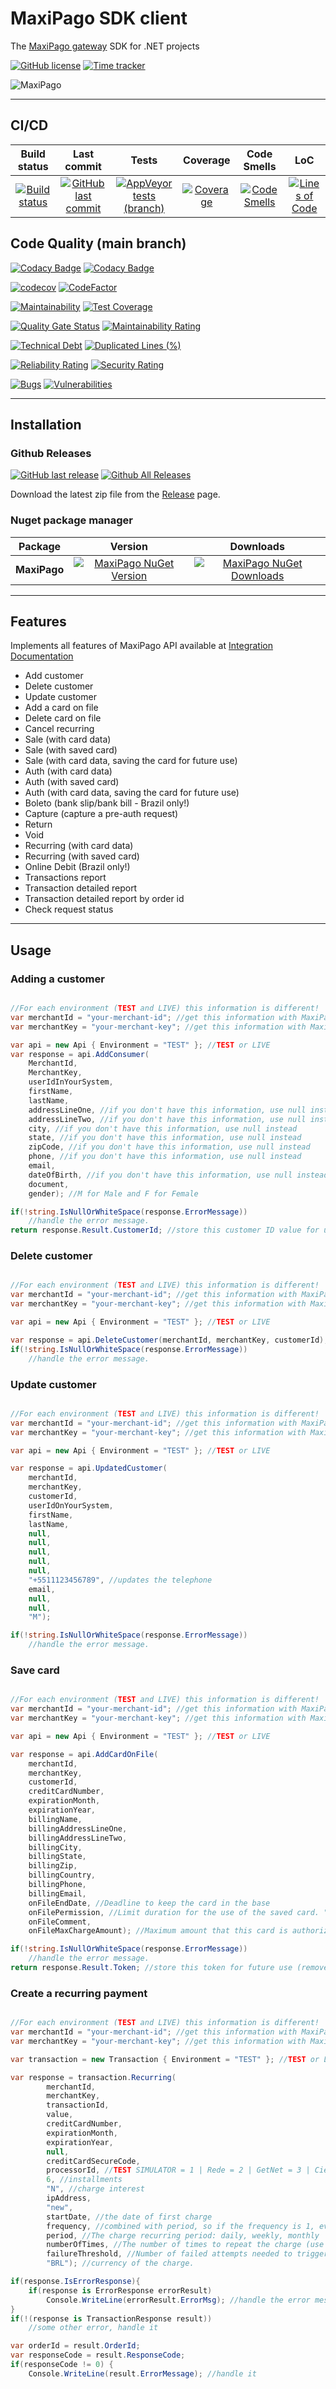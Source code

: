 # MaxiPago SDK client

The [MaxiPago gateway](https://www.maxipago.com/developers/) SDK for .NET projects

[![GitHub license](https://img.shields.io/github/license/guibranco/MaxiPago-SDK-dotnet)](https://github.com/guibranco/MaxiPago-SDK-dotnet)
[![Time tracker](https://wakatime.com/badge/github/guibranco/MaxiPago-SDK-dotnet.svg)](https://wakatime.com/badge/github/guibranco/MaxiPago-SDK-dotnet)

![MaxiPago](https://raw.githubusercontent.com/guibranco/MaxiPago-SDK-dotnet/main/logo.png)

--- 

## CI/CD

| Build status | Last commit | Tests | Coverage | Code Smells | LoC |
|:------------:|:-----------:|:-----:|:--------:|:-----------:|:---:|
| [![Build status](https://ci.appveyor.com/api/projects/status/0rghu1mnaahlfi16/branch/main?svg=true)](https://ci.appveyor.com/project/guibranco/MaxiPago-SDK-dotnet/branch/main) | [![GitHub last commit](https://img.shields.io/github/last-commit/guibranco/MaxiPago-SDK-dotnet/main)](https://github.com/guibranco/MaxiPago-SDK-dotnet) | [![AppVeyor tests (branch)](https://img.shields.io/appveyor/tests/guibranco/MaxiPago-SDK-dotnet/main?compact_message)](https://ci.appveyor.com/project/guibranco/MaxiPago-SDK-dotnet/branch/main) | [![Coverage](https://sonarcloud.io/api/project_badges/measure?project=guibranco_MaxiPago-SDK-dotnet&metric=coverage&branch=main)](https://sonarcloud.io/dashboard?id=guibranco_MaxiPago-SDK-dotnet) | [![Code Smells](https://sonarcloud.io/api/project_badges/measure?project=guibranco_MaxiPago-SDK-dotnet&metric=code_smells&branch=main)](https://sonarcloud.io/dashboard?id=guibranco_MaxiPago-SDK-dotnet) | [![Lines of Code](https://sonarcloud.io/api/project_badges/measure?project=guibranco_MaxiPago-SDK-dotnet&metric=ncloc&branch=main)](https://sonarcloud.io/dashboard?id=guibranco_MaxiPago-SDK-dotnet) |

## Code Quality (main branch)

[![Codacy Badge](https://app.codacy.com/project/badge/Grade/608c4d2f8af3473a853c470bce9d1f24)](https://www.codacy.com/gh/guibranco/MaxiPago-SDK-dotnet/dashboard?utm_source=github.com&amp;utm_medium=referral&amp;utm_content=guibranco/MaxiPago-SDK-dotnet&amp;utm_campaign=Badge_Grade)
[![Codacy Badge](https://app.codacy.com/project/badge/Coverage/608c4d2f8af3473a853c470bce9d1f24)](https://www.codacy.com/gh/guibranco/MaxiPago-SDK-dotnet/dashboard?utm_source=github.com&utm_medium=referral&utm_content=guibranco/MaxiPago-SDK-dotnet&utm_campaign=Badge_Coverage)

[![codecov](https://codecov.io/gh/guibranco/MaxiPago-SDK-dotnet/branch/main/graph/badge.svg)](https://codecov.io/gh/guibranco/MaxiPago-SDK-dotnet)
[![CodeFactor](https://www.codefactor.io/repository/github/guibranco/MaxiPago-SDK-dotnet/badge)](https://www.codefactor.io/repository/github/guibranco/MaxiPago-SDK-dotnet)

[![Maintainability](https://api.codeclimate.com/v1/badges/a44b6678c996e71c95d2/maintainability)](https://codeclimate.com/github/guibranco/MaxiPago-SDK-dotnet/maintainability)
[![Test Coverage](https://api.codeclimate.com/v1/badges/a44b6678c996e71c95d2/test_coverage)](https://codeclimate.com/github/guibranco/MaxiPago-SDK-dotnet/test_coverage)

[![Quality Gate Status](https://sonarcloud.io/api/project_badges/measure?project=guibranco_MaxiPago-SDK-dotnet&metric=alert_status)](https://sonarcloud.io/dashboard?id=guibranco_MaxiPago-SDK-dotnet)
[![Maintainability Rating](https://sonarcloud.io/api/project_badges/measure?project=guibranco_MaxiPago-SDK-dotnet&metric=sqale_rating)](https://sonarcloud.io/dashboard?id=guibranco_MaxiPago-SDK-dotnet)

[![Technical Debt](https://sonarcloud.io/api/project_badges/measure?project=guibranco_MaxiPago-SDK-dotnet&metric=sqale_index)](https://sonarcloud.io/dashboard?id=guibranco_MaxiPago-SDK-dotnet)
[![Duplicated Lines (%)](https://sonarcloud.io/api/project_badges/measure?project=guibranco_MaxiPago-SDK-dotnet&metric=duplicated_lines_density)](https://sonarcloud.io/dashboard?id=guibranco_MaxiPago-SDK-dotnet)

[![Reliability Rating](https://sonarcloud.io/api/project_badges/measure?project=guibranco_MaxiPago-SDK-dotnet&metric=reliability_rating)](https://sonarcloud.io/dashboard?id=guibranco_MaxiPago-SDK-dotnet)
[![Security Rating](https://sonarcloud.io/api/project_badges/measure?project=guibranco_MaxiPago-SDK-dotnet&metric=security_rating)](https://sonarcloud.io/dashboard?id=guibranco_MaxiPago-SDK-dotnet)

[![Bugs](https://sonarcloud.io/api/project_badges/measure?project=guibranco_MaxiPago-SDK-dotnet&metric=bugs)](https://sonarcloud.io/dashboard?id=guibranco_MaxiPago-SDK-dotnet)
[![Vulnerabilities](https://sonarcloud.io/api/project_badges/measure?project=guibranco_MaxiPago-SDK-dotnet&metric=vulnerabilities)](https://sonarcloud.io/dashboard?id=guibranco_MaxiPago-SDK-dotnet)

---

## Installation

### Github Releases

[![GitHub last release](https://img.shields.io/github/release-date/guibranco/MaxiPago-SDK-dotnet.svg?style=flat)](https://github.com/guibranco/MaxiPago-SDK-dotnet) [![Github All Releases](https://img.shields.io/github/downloads/guibranco/MaxiPago-SDK-dotnet/total.svg?style=flat)](https://github.com/guibranco/MaxiPago-SDK-dotnet)

Download the latest zip file from the [Release](https://github.com/guibranco/MaxiPago-SDK-dotnet/releases) page.

### Nuget package manager

| Package | Version | Downloads |
|------------------|:-------:|:-------:|
| **MaxiPago** | [![MaxiPago NuGet Version](https://img.shields.io/nuget/v/MaxiPago.svg?style=flat)](https://www.nuget.org/packages/MaxiPago/) | [![MaxiPago NuGet Downloads](https://img.shields.io/nuget/dt/MaxiPago.svg?style=flat)](https://www.nuget.org/packages/MaxiPago/) |

---

## Features

Implements all features of MaxiPago API available at [Integration Documentation](https://www.maxipago.com/docs/maxiPago_API_Latest.pdf)

- Add customer
- Delete customer
- Update customer
- Add a card on file
- Delete card on file
- Cancel recurring
- Sale (with card data)
- Sale (with saved card)
- Sale (with card data, saving the card for future use)
- Auth (with card data)
- Auth (with saved card)
- Auth (with card data, saving the card for future use)
- Boleto (bank slip/bank bill - Brazil only!)
- Capture (capture a pre-auth request)
- Return
- Void
- Recurring (with card data)
- Recurring (with saved card)
- Online Debit (Brazil only!)
- Transactions report
- Transaction detailed report
- Transaction detailed report by order id
- Check request status

---

## Usage

### Adding a customer

```cs

//For each environment (TEST and LIVE) this information is different!
var merchantId = "your-merchant-id"; //get this information with MaxiPago
var merchantKey = "your-merchant-key"; //get this information with MaxiPago

var api = new Api { Environment = "TEST" }; //TEST or LIVE
var response = api.AddConsumer(
    MerchantId,
    MerchantKey,
    userIdInYourSystem,
    firstName,
    lastName,
    addressLineOne, //if you don't have this information, use null instead
    addressLineTwo, //if you don't have this information, use null instead
    city, //if you don't have this information, use null instead
    state, //if you don't have this information, use null instead
    zipCode, //if you don't have this information, use null instead
    phone, //if you don't have this information, use null instead
    email,
    dateOfBirth, //if you don't have this information, use null instead
    document,
    gender); //M for Male and F for Female

if(!string.IsNullOrWhiteSpace(response.ErrorMessage))
    //handle the error message.
return response.Result.CustomerId; //store this customer ID value for updating or deleting the customer in future.

```

### Delete customer

```cs

//For each environment (TEST and LIVE) this information is different!
var merchantId = "your-merchant-id"; //get this information with MaxiPago
var merchantKey = "your-merchant-key"; //get this information with MaxiPago

var api = new Api { Environment = "TEST" }; //TEST or LIVE

var response = api.DeleteCustomer(merchantId, merchantKey, customerId); //this information was returned by the AddCustomer method.
if(!string.IsNullOrWhiteSpace(response.ErrorMessage))
    //handle the error message.

```

### Update customer

```cs

//For each environment (TEST and LIVE) this information is different!
var merchantId = "your-merchant-id"; //get this information with MaxiPago
var merchantKey = "your-merchant-key"; //get this information with MaxiPago

var api = new Api { Environment = "TEST" }; //TEST or LIVE

var response = api.UpdatedCustomer(
    merchantId,
    merchantKey,
    customerId,
    userIdOnYourSystem,
    firstName,
    lastName,
    null,
    null,
    null,
    null,
    null,
    "+5511123456789", //updates the telephone
    email,
    null,
    null,
    "M");

if(!string.IsNullOrWhiteSpace(response.ErrorMessage))
    //handle the error message.

```

### Save card

```cs

//For each environment (TEST and LIVE) this information is different!
var merchantId = "your-merchant-id"; //get this information with MaxiPago
var merchantKey = "your-merchant-key"; //get this information with MaxiPago

var api = new Api { Environment = "TEST" }; //TEST or LIVE

var response = api.AddCardOnFile(
    merchantId,
    merchantKey,
    customerId,
    creditCardNumber,
    expirationMonth,
    expirationYear,
    billingName,
    billingAddressLineOne,
    billingAddressLineTwo,
    billingCity,
    billingState,
    billingZip,
    billingCountry,
    billingPhone,
    billingEmail,
    onFileEndDate, //Deadline to keep the card in the base
    onFilePermission, //Limit duration for the use of the saved card. "ongoing" = indefinitely / "use_once" = only once after the 1st payment
    onFileComment,
    onFileMaxChargeAmount); //Maximum amount that this card is authorized to be charged.

if(!string.IsNullOrWhiteSpace(response.ErrorMessage))
    //handle the error message.
return response.Result.Token; //store this token for future use (remove card, sale, auth...)

```

### Create a recurring payment

```cs

//For each environment (TEST and LIVE) this information is different!
var merchantId = "your-merchant-id"; //get this information with MaxiPago
var merchantKey = "your-merchant-key"; //get this information with MaxiPago

var transaction = new Transaction { Environment = "TEST" }; //TEST or LIVE

var response = transaction.Recurring(
        merchantId,
        merchantKey,
        transactionId,
        value,
        creditCardNumber,
        expirationMonth,
        expirationYear,
        null,
        creditCardSecureCode,
        processorId, //TEST SIMULATOR = 1 | Rede = 2 | GetNet = 3 | Cielo = 4 | TEF = 5 | Elavon = 6 | ChasePaymentech = 8 
        6, //installments
        "N", //charge interest
        ipAddress,
        "new",
        startDate, //the date of first charge
        frequency, //combined with period, so if the frequency is 1, every "period" will be charged. So if the period is "weekly" and the frequency is "2", every two weeks will be charged.
        period, //The charge recurring period: daily, weekly, monthly
        numberOfTimes, //The number of times to repeat the charge (use 999 as max value for "indefinitely" time, after 999 times, this recurring will need to be created again).
        failureThreshold, //Number of failed attempts needed to trigger an email notification to the merchant.
        "BRL"); //currency of the charge.

if(response.IsErrorResponse){
    if(response is ErrorResponse errorResult)
        Console.WriteLine(errorResult.ErrorMsg); //handle the error message.
}
if(!(response is TransactionResponse result))
    //some other error, handle it

var orderId = result.OrderId;
var responseCode = result.ResponseCode;
if(responseCode != 0) {
    Console.WriteLine(result.ErrorMessage); //handle it

```
